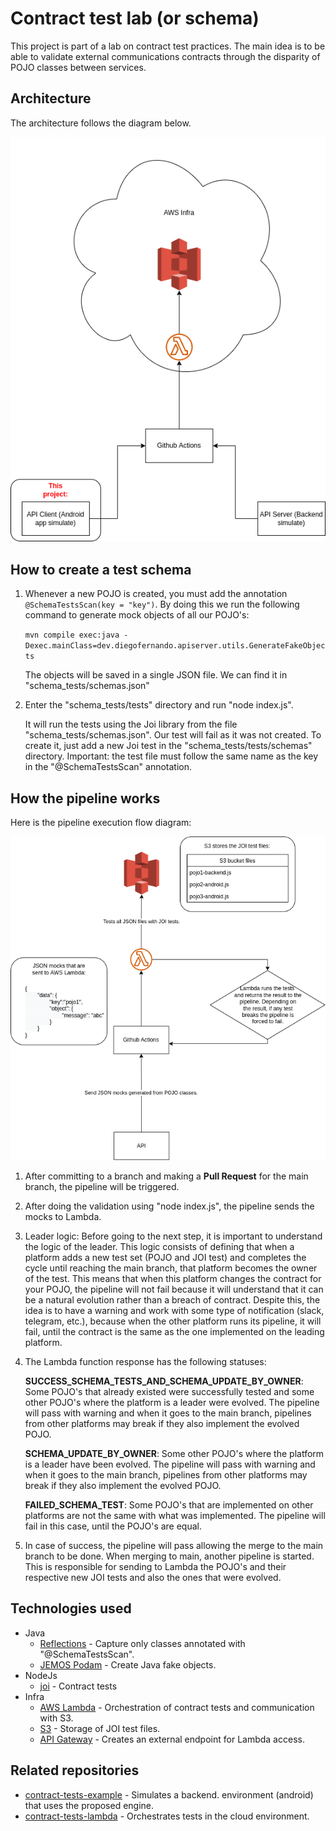 # Contract test lab (or schema)

This project is part of a lab on contract test practices. The main idea is to be able to validate external communications contracts through the disparity of POJO classes between services.

## Architecture

The architecture follows the diagram below.

![Architecture](docs/architecture.png)

## How to create a test schema

1. Whenever a new POJO is created, you must add the annotation `@SchemaTestsScan(key = "key")`. By doing this we run the following command to generate mock objects of all our POJO's:

   `mvn compile exec:java -Dexec.mainClass=dev.diegofernando.apiserver.utils.GenerateFakeObjects`

   The objects will be saved in a single JSON file. We can find it in "schema_tests/schemas.json"

2. Enter the "schema_tests/tests" directory and run "node index.js".

   It will run the tests using the Joi library from the file "schema_tests/schemas.json". Our test will fail as it was not created. To create it, just add a new Joi test in the "schema_tests/tests/schemas" directory. Important: the test file must follow the same name as the key in the "@SchemaTestsScan" annotation.


## How the pipeline works

Here is the pipeline execution flow diagram:

![Pull request flow](docs/pull.png "Pull request flow")

1. After committing to a branch and making a **Pull Request** for the main branch, the pipeline will be triggered.
2. After doing the validation using "node index.js", the pipeline sends the mocks to Lambda.
3. Leader logic:
   Before going to the next step, it is important to understand the logic of the leader. This logic consists of defining that when a platform adds a new test set (POJO and JOI test) and completes the cycle until reaching the main branch, that platform becomes the owner of the test. This means that when this platform changes the contract for your POJO, the pipeline will not fail because it will understand that it can be a natural evolution rather than a breach of contract. Despite this, the idea is to have a warning and work with some type of notification (slack, telegram, etc.), because when the other platform runs its pipeline, it will fail, until the contract is the same as the one implemented on the leading platform.
4. The Lambda function response has the following statuses:

   **SUCCESS_SCHEMA_TESTS_AND_SCHEMA_UPDATE_BY_OWNER**: Some POJO's that already existed were successfully tested and some other POJO's where the platform is a leader were evolved. The pipeline will pass with warning and when it goes to the main branch, pipelines from other platforms may break if they also implement the evolved POJO.

   **SCHEMA_UPDATE_BY_OWNER**: Some other POJO's where the platform is a leader have been evolved. The pipeline will
   pass with warning and when it goes to the main branch, pipelines from other platforms may break if they also implement the evolved POJO.

   **FAILED_SCHEMA_TEST**: Some POJO's that are implemented on other platforms are not the same with what was
   implemented. The pipeline will fail in this case, until the POJO's are equal.

5. In case of success, the pipeline will pass allowing the merge to the main branch to be done. When merging to main, another pipeline is started. This is responsible for sending to Lambda the POJO's and their respective new JOI tests and also the ones that were evolved.

## Technologies used

- Java
    - [Reflections](https://github.com/ronmamo/reflections) - Capture only classes annotated with "@SchemaTestsScan".
    - [JEMOS Podam](https://mtedone.github.io/podam/) - Create Java fake objects.
- NodeJs
    - [joi](https://joi.dev/api) - Contract tests
- Infra
    - [AWS Lambda](https://aws.amazon.com/pt/lambda/) - Orchestration of contract tests and communication with S3.
    - [S3](https://aws.amazon.com/pt/s3/) - Storage of JOI test files.
    - [API Gateway](https://aws.amazon.com/pt/api-gateway/) - Creates an external endpoint for Lambda access.

## Related repositories

- [contract-tests-example](https://github.com/diegofsousa/contract-tests-example) - Simulates a backend.
  environment (android) that uses the proposed engine.
- [contract-tests-lambda](https://github.com/diegofsousa/contract-tests-lambda) - Orchestrates tests in the cloud environment.